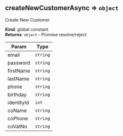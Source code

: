 <a name="createNewCustomerAsync"></a>

## createNewCustomerAsync ⇒ <code>object</code>

Create New Customer

**Kind**: global constant  
**Returns**: <code>object</code> - Promise resolve/reject

| Param      | Type                |
| ---------- | ------------------- |
| email      | <code>string</code> |
| password   | <code>string</code> |
| firstName  | <code>string</code> |
| lastName   | <code>string</code> |
| phone      | <code>string</code> |
| birthday   | <code>string</code> |
| identityId | <code>int</code>    |
| coName     | <code>string</code> |
| coPhone    | <code>string</code> |
| coVatNo    | <code>string</code> |
